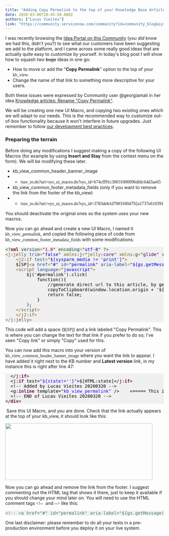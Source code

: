 ```yaml
---
title: "Adding Copy Permalink to the top of your Knowledge Base Article view kbview"
date: 2020-03-06T20:45:50.000Z
authors: ["Lucas Vieites"]
link: "https://community.servicenow.com/community?id=community_blog&sys_id=39eb190bdb178850190dfb24399619b2"
---
```

<p>I was recently browsing the <a title="Idea Portal on the ServiceNow Community " href="https://community.servicenow.com/community?id&#61;ideas_list&amp;sysparm_module_id&#61;enhancement_requests" target="_blank" rel="noopener noreferrer nofollow">Idea Portal on this Community</a> (you <em>did</em> know we had this, didn&#39;t you?) to see what our customers have been suggesting we add to the platform, and I came across some really good ideas that are actually quite easy to customize by yourself. In today&#39;s blog post I will show how to squash two <span style="text-decoration: line-through;">bugs</span> ideas in one go:</p>
<ul><li>How to move or add the &#34;<strong>Copy Permalink</strong>&#34; option to the top of your <span style="font-family: &#39;andale mono&#39;, times;">kb_view</span>.</li><li>Change the name of that link to something more descriptive for your users.</li></ul>
<p>Both these issues were expressed by Community user <sn-mention class="sn-mention" table="live_profile" sysid="adbfc6addb181fc09c9ffb651f961902">&#64;georgiamali</sn-mention> in her idea <a title="Knowledge articles: Rename &#34;Copy Permalink&#34;" href="https://community.servicenow.com/community?id&#61;view_idea&amp;sysparm_idea_id&#61;27f043fbdb648c141cd8a345ca96198a&amp;sysparm_idea_table&#61;x_snc_com_ideation_idea&amp;sysparm_module_id&#61;enhancement_requests" target="_blank" rel="noopener noreferrer nofollow">Knowledge articles: Rename &#34;Copy Permalink&#34;</a>.</p>
<p>We will be creating one new UI Macro, and copying two existing ones which we will adapt to our needs. This is the recommended way to customize out-of-box functionality because it won&#39;t interfere in future upgrades. Just remember to follow <a title="ServiceNow development best practices" href="https://developer.servicenow.com/dev.do#!/guide/madrid/now-platform/tpb-guide/scripting_technical_best_practices" target="_blank" rel="noopener noreferrer nofollow">our development best practices</a>.</p>
<h3>Preparing the terrain</h3>
<p>Before doing any modifications I suggest making a copy of the following UI Macros (for example by using <strong>Insert and Stay</strong> from the context menu on the form). We will be modifying these later.</p>
<ul><li>kb_view_common_header_banner_image</li><li><ul><li><span style="font-family: &#39;andale mono&#39;, times;">/nav_to.do?uri&#61;sys_ui_macro.do?sys_id&#61;b74cff91c30031000096dfdc64d3ae65</span></li></ul>
</li><li>kb_view_common_footer_metadata_fields (only if you want to remove the link from the footer of the kb_view)</li><li><ul><li><span style="font-family: &#39;andale mono&#39;, times;">/nav_to.do?uri&#61;sys_ui_macro.do?sys_id&#61;3783deb1d70031004792a1737e610391</span></li></ul>
</li></ul>
<p>You should deactivate the original ones so the system uses your new macros.</p>
<p>Now you can go ahead and create a new UI Macro, I named it <span style="font-family: &#39;andale mono&#39;, times;">kb_view_permalink</span>, and copied the following piece of code from <span style="font-family: &#39;andale mono&#39;, times;">kb_view_common_footer_metadata_fields</span> with some modifications:</p>
<pre style="color: #000000; background: #f0f0f0;"><span style="color: #004a43;">&lt;?</span><span style="color: #800000; font-weight: bold;">xml</span> <span style="color: #074726;">version</span><span style="color: #808030;">&#61;</span><span style="color: #800000;">&#34;</span><span style="color: #7d0045;">1.0</span><span style="color: #800000;">&#34;</span> <span style="color: #074726;">encoding</span><span style="color: #808030;">&#61;</span><span style="color: #800000;">&#34;</span><span style="color: #0000e6;">utf-8</span><span style="color: #800000;">&#34;</span> <span style="color: #004a43;">?&gt;</span>
<span style="color: #a65700;">&lt;</span><span style="color: #666616;">j</span><span style="color: #800080;">:</span><span style="color: #5f5035;">jelly</span> <span style="color: #274796;">trim</span><span style="color: #808030;">&#61;</span><span style="color: #800000;">&#34;</span><span style="color: #0000e6;">false</span><span style="color: #800000;">&#34;</span> <span style="color: #666616;">xmlns</span><span style="color: #800080;">:</span><span style="color: #074726;">j</span><span style="color: #808030;">&#61;</span><span style="color: #800000;">&#34;</span><span style="color: #666616;">jelly</span><span style="color: #800080;">:</span><span style="color: #40015a;">core</span><span style="color: #800000;">&#34;</span> <span style="color: #666616;">xmlns</span><span style="color: #800080;">:</span><span style="color: #074726;">g</span><span style="color: #808030;">&#61;</span><span style="color: #800000;">&#34;</span><span style="color: #40015a;">glide</span><span style="color: #800000;">&#34;</span> <span style="color: #666616;">xmlns</span><span style="color: #800080;">:</span><span style="color: #074726;">j2</span><span style="color: #808030;">&#61;</span><span style="color: #800000;">&#34;</span><span style="color: #40015a;">null</span><span style="color: #800000;">&#34;</span> <span style="color: #666616;">xmlns</span><span style="color: #800080;">:</span><span style="color: #074726;">g2</span><span style="color: #808030;">&#61;</span><span style="color: #800000;">&#34;</span><span style="color: #40015a;">null</span><span style="color: #800000;">&#34;</span><span style="color: #a65700;">&gt;</span>
	<span style="color: #a65700;">&lt;</span><span style="color: #666616;">j2</span><span style="color: #800080;">:</span><span style="color: #5f5035;">if</span> <span style="color: #274796;">test</span><span style="color: #808030;">&#61;</span><span style="color: #800000;">&#34;</span><span style="color: #0000e6;">$[sysparm_media !&#61; &#39;print&#39;]</span><span style="color: #800000;">&#34;</span><span style="color: #a65700;">&gt;</span>
	$[SP]<span style="color: #a65700;">&lt;</span><span style="color: #5f5035;">a</span> <span style="color: #274796;">href</span><span style="color: #808030;">&#61;</span><span style="color: #800000;">&#34;</span><span style="color: #0000e6;">#</span><span style="color: #800000;">&#34;</span> <span style="color: #274796;">id</span><span style="color: #808030;">&#61;</span><span style="color: #800000;">&#34;</span><span style="color: #0000e6;">permalink</span><span style="color: #800000;">&#34;</span> <span style="color: #274796;">aria-label</span><span style="color: #808030;">&#61;</span><span style="color: #800000;">&#34;</span><span style="color: #0000e6;">${gs.getMessage(&#39;Copy Permalink&#39;)}</span><span style="color: #800000;">&#34;</span><span style="color: #a65700;">&gt;</span>${gs.getMessage(&#39;Copy Permalink&#39;)}<span style="color: #a65700;">&lt;/</span><span style="color: #5f5035;">a</span><span style="color: #a65700;">&gt;</span>
	<span style="color: #a65700;">&lt;</span><span style="color: #5f5035;">script</span> <span style="color: #274796;">language</span><span style="color: #808030;">&#61;</span><span style="color: #800000;">&#34;</span><span style="color: #0000e6;">javascript</span><span style="color: #800000;">&#34;</span><span style="color: #a65700;">&gt;</span>
		$j(&#39;#permalink&#39;).click(
			function(){
				//generate direct url to this article, by getting the domain and adding sysparm_article&#61;NUMBER_OF_ARTICLE
				copyToClipboard(window.location.origin &#43; &#39;${permalink}&#39;);
				return false;
			}
		);
	<span style="color: #a65700;">&lt;/</span><span style="color: #5f5035;">script</span><span style="color: #a65700;">&gt;</span>
	<span style="color: #a65700;">&lt;/</span><span style="color: #666616;">j2</span><span style="color: #800080;">:</span><span style="color: #5f5035;">if</span><span style="color: #a65700;">&gt;</span>
<span style="color: #a65700;">&lt;/</span><span style="color: #666616;">j</span><span style="color: #800080;">:</span><span style="color: #5f5035;">jelly</span><span style="color: #a65700;">&gt;</span>
</pre>
<p>This code will add a space (<span style="font-family: &#39;andale mono&#39;, times;">$[SP]</span>) and a link labeled &#34;Copy Permalink&#34;. This is where you can change the text for that link if you prefer to do so; I&#39;ve seen &#34;Copy link&#34; or simply &#34;Copy&#34; used for this.</p>
<p>You can now add this macro into your version of <span style="font-family: &#39;andale mono&#39;, times;">kb_view_common_header_banner_image</span> where you want the link to appear. I have added it right next to the KB number and <strong>Latest version</strong> link, in my instance this is right after line 47:</p>
<pre style="color: #000000; background: #f0f0f0;">  &lt;/j:<span style="color: #7f0055; font-weight: bold;">if</span>&gt;
  &lt;j:<span style="color: #7f0055; font-weight: bold;">if</span> test&#61;<span style="color: #2a00ff;">&#34;</span><span style="color: #2a00ff;">${state!&#61;&#39;&#39;}</span><span style="color: #2a00ff;">&#34;</span>&gt;$[HTML:state]&lt;/j:<span style="color: #7f0055; font-weight: bold;">if</span>&gt;
  &lt;!-- Added by Lucas Vieites 20200320 --&gt;
  &lt;g:<span style="color: #7f0055; font-weight: bold;">inline</span> template&#61;<span style="color: #2a00ff;">&#34;</span><span style="color: #2a00ff;">kb_view_permalink</span><span style="color: #2a00ff;">&#34;</span> /&gt;    &lt;&#61;&#61;&#61;&#61;&#61; This is the line you need to add
  &lt;!-- END of Lucas Vieites 20200320 --&gt;
&lt;/<span style="color: #7f0055; font-weight: bold;">div</span>&gt;
</pre>
<p> Save this UI Macro, and you are done. Check that the link actually appears at the top of your kb_view, it should look like this:</p>
<p><img style="max-width: 100%; max-height: 480px;" src="https://community.servicenow.com/27322027dbe7c0942be0a851ca961964.iix" width="468" height="181" /></p>
<p>Now you can go ahead and remove the link from the footer. I suggest commenting out the HTML tag that shows it there, just to keep it available if you should change your mind later on. You will need to use the HTML comment tags <span style="font-family: &#39;andale mono&#39;, times;">&lt;!--</span>  and <span style="font-family: &#39;andale mono&#39;, times;">--&gt;</span> like this:</p>
<pre style="color: #000000; background: #f0f0f0;"><span style="color: #3f7f59;">&lt;!-- &lt;a href&#61;&#34;#&#34; id&#61;&#34;permalink&#34; aria-label&#61;&#34;${gs.getMessage(&#39;Copy Permalink&#39;)}&#34;&gt;${gs.getMessage(&#39;Copy Permalink&#39;)}&lt;/a&gt; --&gt;</span>
</pre>
<p>One last disclaimer: please remember to do all your tests in a pre-production environment before you deploy it on your live system.</p>
